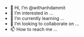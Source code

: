 - 👋 Hi, I’m @withanhdammit
- 👀 I’m interested in ...
- 🌱 I’m currently learning ...
- 💞️ I’m looking to collaborate on ...
- 📫 How to reach me ...

<!---
withanhdammit/withanhdammit is a ✨ special ✨ repository because its `README.md` (this file) appears on your GitHub profile.
You can click the Preview link to take a look at your changes.
--->
